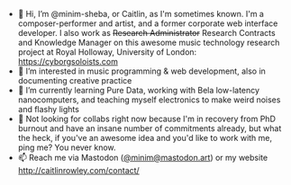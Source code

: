 - 👋 Hi, I’m @minim-sheba, or Caitlin, as I'm sometimes known. I'm a composer-performer and artist, and a former corporate web interface developer. I also work as ~~Research Administrator~~ Research Contracts and Knowledge Manager on this awesome music technology research project at Royal Holloway, University of London: https://cyborgsoloists.com
- 👀 I’m interested in music programming & web development, also in documenting creative practice
- 🌱 I’m currently learning Pure Data, working with Bela low-latency nanocomputers, and teaching myself electronics to make weird noises and flashy lights
- 💞️ Not looking for collabs right now because I'm in recovery from PhD burnout and have an insane number of commitments already, but what the heck, if you've an awesome idea and you'd like to work with me, ping me? You never know. 
- 📫 Reach me via Mastodon ([@minim@mastodon.art](https://mastodon.art/@minim)) or my website http://caitlinrowley.com/contact/

<!---
minim-sheba/minim-sheba is a ✨ special ✨ repository because its `README.md` (this file) appears on your GitHub profile.
You can click the Preview link to take a look at your changes.
--->
